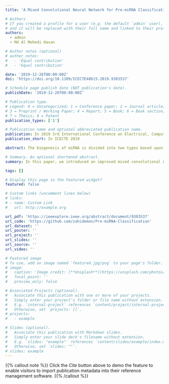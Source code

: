 ```yaml
---
title: 'A Mixed Convolutional Neural Network for Pre-miRNA Classification'

# Authors
# If you created a profile for a user (e.g. the default `admin` user), write the username (folder name) here
# and it will be replaced with their full name and linked to their profile.
authors:
  - admin
  - Md Al Mehedi Hasan

# Author notes (optional)
# author_notes:
#   - 'Equal contribution'
#   - 'Equal contribution'

date: '2019-12-26T00:00:00Z'
doi: 'https://doi.org/10.1109/ICECTE48615.2019.9303537'

# Schedule page publish date (NOT publication's date).
publishDate: '2019-12-26T00:00:00Z'

# Publication type.
# Legend: 0 = Uncategorized; 1 = Conference paper; 2 = Journal article;
# 3 = Preprint / Working Paper; 4 = Report; 5 = Book; 6 = Book section;
# 7 = Thesis; 8 = Patent
publication_types: ['1']

# Publication name and optional abbreviated publication name.
publication: In 2019 3rd International Conference on Electrical, Computer & Telecommunication Engineering 
publication_short: In ICECTE 2019

abstract: The biogenesis of miRNA is divided into two types based upon their different pathways. One of them is known as the canonical pathway and the other one is the mirtron pathway. This pathway depends on splicing rather than any enzyme. As the mirtron pathway is recently discovered, their identification is quite challenging due to less number of annotations. So the identification of mirtrons can be quite productive in understanding their functionality. Several machine learning algorithms have been introduced over the years based mostly upon calculated feature selection which produced good classification performance. We have also seen that neural networks like convolutional neural networks (CNN) applied on modified nucleotide sequences have given better performance. In this paper, we introduced an improved mixed convolutional neural network with multiple different sized filters and max-pooling layers using binary "one-hot" encoding and padding. We also used k-fold cross-validation and grid search to choose the values of hyperparameters. As we know neural networks tend to extract features automatically, our model did the same in the convolution and max-pooling layers. We evaluated our model in an independent test set and the results were quite satisfactory. We think our model can be used to predict mirtrons from nucleotide sequences. Even though we tried our best to fine-tune our model, we believe there's still room for improvement as CNN involves tuning of a number of hyperparameters.

# Summary. An optional shortened abstract.
summary: In this paper, we introduced an improved mixed convolutional neural network with multiple different sized filters and max-pooling layers using binary "one-hot" encoding and padding for pre-miRNA classification

tags: []

# Display this page in the Featured widget?
featured: false

# Custom links (uncomment lines below)
# links:
# - name: Custom Link
#   url: http://example.org

url_pdf: 'https://ieeexplore.ieee.org/abstract/document/9303537'
url_code: 'https://github.com/zahidemon/Pre-miRNA-Classification'
url_dataset: ''
url_poster: ''
url_project: ''
url_slides: ''
url_source: ''
url_video: ''

# Featured image
# To use, add an image named `featured.jpg/png` to your page's folder.
# image:
#   caption: 'Image credit: [**Unsplash**](https://unsplash.com/photos/pLCdAaMFLTE)'
#   focal_point: ''
#   preview_only: false

# Associated Projects (optional).
#   Associate this publication with one or more of your projects.
#   Simply enter your project's folder or file name without extension.
#   E.g. `internal-project` references `content/project/internal-project/index.md`.
#   Otherwise, set `projects: []`.
# projects:
#   - example

# Slides (optional).
#   Associate this publication with Markdown slides.
#   Simply enter your slide deck's filename without extension.
#   E.g. `slides: "example"` references `content/slides/example/index.md`.
#   Otherwise, set `slides: ""`.
# slides: example
---
```


{{% callout note %}}
Click the _Cite_ button above to demo the feature to enable visitors to import publication metadata into their reference management software.
{{% /callout %}}

<!-- {{% callout note %}}
Create your slides in Markdown - click the _Slides_ button to check out the example.
{{% /callout %}} -->

<!-- Supplementary notes can be added here, including [code, math, and images](https://wowchemy.com/docs/writing-markdown-latex/). -->
